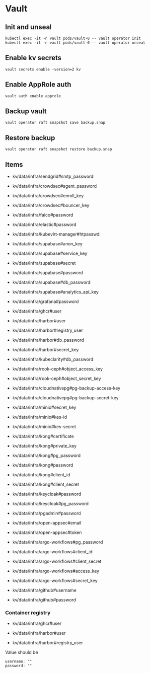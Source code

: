 # Vault

## Init and unseal

```
kubectl exec -it -n vault pods/vault-0 -- vault operator init
kubectl exec -it -n vault pods/vault-0 -- vault operator unseal
```

## Enable kv secrets

```
vault secrets enable -version=2 kv
```

## Enable AppRole auth

```
vault auth enable approle
```

## Backup vault

```
vault operator raft snapshot save backup.snap
```

## Restore backup

```
vault operator raft snapshot restore backup.snap
```

## Items

- kv/data/infra/sendgrid#smtp_password

- kv/data/infra/crowdsec#agent_password
- kv/data/infra/crowdsec#enroll_key
- kv/data/infra/crowdsec#bouncer_key

- kv/data/infra/falco#password

- kv/data/infra/elastic#password

- kv/data/infra/kubevirt-manager#htpasswd

- kv/data/infra/supabase#anon_key
- kv/data/infra/supabase#service_key
- kv/data/infra/supabase#secret
- kv/data/infra/supabase#password
- kv/data/infra/supabase#db_password
- kv/data/infra/supabase#analytics_api_key

- kv/data/infra/grafana#password

- kv/data/infra/ghcr#user

- kv/data/infra/harbor#user
- kv/data/infra/harbor#registry_user
- kv/data/infra/harbor#db_password
- kv/data/infra/harbor#secret_key

- kv/data/infra/kubeclarity#db_password

- kv/data/infra/rook-ceph#object_access_key
- kv/data/infra/rook-ceph#object_secret_key

- kv/data/infra/cloudnativepg#pg-backup-access-key
- kv/data/infra/cloudnativepg#pg-backup-secret-key

- kv/data/infra/minio#secret_key
- kv/data/infra/minio#kes-id
- kv/data/infra/minio#kes-secret

- kv/data/infra/kong#certificate
- kv/data/infra/kong#private_key
- kv/data/infra/kong#pg_password
- kv/data/infra/kong#password
- kv/data/infra/kong#client_id
- kv/data/infra/kong#client_secret

- kv/data/infra/keycloak#password
- kv/data/infra/keycloak#pg_password

- kv/data/infra/pgadmin#password

- kv/data/infra/open-appsec#email
- kv/data/infra/open-appsec#token

- kv/data/infra/argo-workflows#pg_password
- kv/data/infra/argo-workflows#client_id
- kv/data/infra/argo-workflows#client_secret
- kv/data/infra/argo-workflows#access_key
- kv/data/infra/argo-workflows#secret_key

- kv/data/infra/github#username
- kv/data/infra/github#password

<!-- - kv/data/infra/rabbitmq#username
- kv/data/infra/rabbitmq#password -->

### Container registry

- kv/data/infra/ghcr#user

- kv/data/infra/harbor#user
- kv/data/infra/harbor#registry_user

Value should be

```
username: ""
password: ""
```

